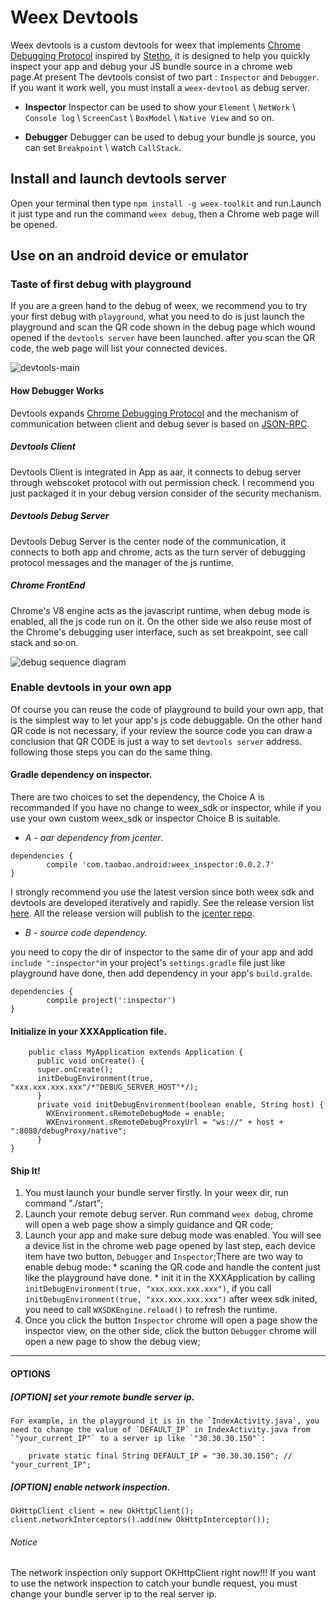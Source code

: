 # Weex Devtools

Weex devtools is a custom devtools for weex that implements [Chrome Debugging Protocol](https://developer.chrome.com/devtools/docs/debugger-protocol) inspired by [Stetho](https://github.com/facebook/stetho), it is designed to help you quickly inspect your app and debug your JS bundle source in a chrome web page.At present The devtools consist of two part : `Inspector` and `Debugger`. If you want it work well, you must install a `weex-devtool` as debug server.

- **Inspector**
 Inspector can be used to show your `Element` \ `NetWork` \ `Console log` \ `ScreenCast` \ `BoxModel` \ `Native View` and so on.

- **Debugger**
 Debugger can be used to debug your bundle js source, you can set `Breakpoint` \ watch `CallStack`.

## Install and launch devtools server
Open your terminal then type `npm install -g weex-toolkit` and run.Launch it just type and run the command `weex debug`, then a Chrome web page will be opened.

## Use on an android device or emulator

### Taste of first debug with playground
If you are a green hand to the debug of weex, we recommend you to try your first debug with `playground`, what you need to do is just launch the playground and scan the QR code shown in the debug page which wound opened if the `devtools server` have been launched. after you scan the QR code, the web page will list your connected devices.

![devtools-main](https://img.alicdn.com/tps/TB13fwSKFXXXXXDaXXXXXXXXXXX-887-828.png "connecting (multiple) devices")

#### How Debugger Works
Devtools expands [Chrome Debugging Protocol](https://developer.chrome.com/devtools/docs/debugger-protocol) and the mechanism of communication between client and debug sever is based on [JSON-RPC](https://en.wikipedia.org/wiki/JSON-RPC).

##### Devtools Client
Devtools Client is integrated in App as aar, it connects to debug server through webscoket protocol with out permission check. I recommend you just packaged it in your debug version consider of the security mechanism.

##### Devtools Debug Server
Devtools Debug Server is the center node of the communication, it connects to both app and chrome, acts as the turn server of debugging protocol messages and the manager of the js runtime.

##### Chrome FrontEnd
Chrome's V8 engine acts as the javascript runtime, when debug mode is enabled, all the js code run on it. On the other side we also reuse most of the Chrome's debugging user interface, such as set breakpoint, see call stack and so on. 

![debug sequence diagram](https://img.alicdn.com/tps/TB1igLoMVXXXXawapXXXXXXXXXX-786-1610.jpg "debug sequence diagram")

### Enable devtools in your own app
Of course you can reuse the code of playground to build your own app, that is the simplest way to let your app's js code debuggable. On the other hand QR code is not necessary, if your review the source code you can draw a conclusion that QR CODE is just a way to set `devtools server` address. following those steps you can do the same thing.

#### Gradle dependency on inspector. 
There are two choices to set the dependency, the Choice A is recommanded if you have no change to weex_sdk or inspector, while if you use your own custom weex_sdk or inspector Choice B is suitable.
 
  * *A - aar dependency from jcenter*.
  ````
  dependencies {
          compile 'com.taobao.android:weex_inspector:0.0.2.7'
  }
  ````
I strongly recommend you use the latest version since both weex sdk and devtools are developed iteratively and rapidly. See the release version list [here](https://github.com/weexteam/weex_devtools_android/releases). All the release version will publish to the [jcenter repo](https://bintray.com/alibabaweex/maven/weex_inspector).

  * *B - source code dependency.*

  you need to copy the dir of inspector to the same dir of your app and add `include ":inspector"`in your project's `settings.gradle` file just like playground have done, then add dependency in your app's `build.gralde`.
  ````
  dependencies {
          compile project(':inspector')
  }
  ````

#### Initialize in your XXXApplication file.
````
    public class MyApplication extends Application {
      public void onCreate() {
      super.onCreate();
      initDebugEnvironment(true, "xxx.xxx.xxx.xxx"/*"DEBUG_SERVER_HOST"*/);
      }
      private void initDebugEnvironment(boolean enable, String host) {
        WXEnvironment.sRemoteDebugMode = enable;
        WXEnvironment.sRemoteDebugProxyUrl = "ws://" + host + ":8088/debugProxy/native";
      }
}
````

#### Ship It!
  1. You must launch your bundle server firstly. In your weex dir, run command "./start";
  2. Launch your remote debug server. Run command `weex debug`, chrome will open a web page show a simply guidance and QR code;
  3. Launch your app and make sure debug mode was enabled. You will see a device list in the chrome web page opened by last step, each device item have two button, `Debugger` and `Inspector`;There are two way to enable debug mode:
    * scaning the QR code and handle the content just like the playground have done.
    * init it in the XXXApplication by calling `initDebugEnvironment(true, "xxx.xxx.xxx.xxx")`, if you call `initDebugEnvironment(true, "xxx.xxx.xxx.xxx")` after weex sdk inited, you need to call `WXSDKEngine.reload()` to refresh the runtime.
  4. Once you click the button `Inspector` chrome will open a page show the inspector view, on the other side, click the button `Debugger` chrome will open a new page to show the debug view;





---

#### OPTIONS

##### [**OPTION**] *set your remote bundle server ip.*

    For example, in the playground it is in the `IndexActivity.java`, you need to change the value of `DEFAULT_IP` in IndexActivity.java from `"your_current_IP"` to a server ip like `"30.30.30.150"`:
````
    private static final String DEFAULT_IP = "30.30.30.150"; // "your_current_IP";
````

##### [**OPTION**] *enable network inspection.*
````
OkHttpClient client = new OkHttpClient();
client.networkInterceptors().add(new OkHttpInterceptor());
````

###### Notice
  The network inspection only support OKHttpClient right now!!! If you want to use the network inspection to catch your bundle request, you must change your bundle server ip to the real server ip.


